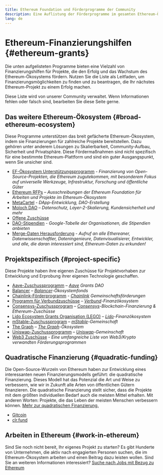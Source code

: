 ```yaml
---
title: Ethereum Foundation und Förderprogramme der Community
description: Eine Auflistung der Förderprogramme im gesamten Ethereum-Ökosystem.
lang: de
---
```


# Ethereum-Finanzierungshilfen {#ethereum-grants}

Die unten aufgelisteten Programme bieten eine Vielzahl von Finanzierungshilfen für Projekte, die den Erfolg und das Wachstum des Ethereum-Ökosystems fördern. Nutzen Sie die Liste als Leitfaden, um Finanzierungsmöglichkeiten zu finden und zu beantragen, die Ihr nächstes Ethereum-Projekt zu einem Erfolg machen.

Diese Liste wird von unserer Community verwaltet. Wenn Informationen fehlen oder falsch sind, bearbeiten Sie diese Seite gerne.

## Das weitere Ethereum-Ökosystem {#broad-ethereum-ecosystem}

Diese Programme unterstützen das breit gefächerte Ethereum-Ökosystem, indem sie Finanzierungen für zahlreiche Projekte bereitstellen. Dazu gehören unter anderem Lösungen zu Skalierbarkeit, Community-Aufbau, Sicherheit und Privatsphäre. Diese Fördermaßnahmen sind nicht spezifisch für eine bestimmte Ethereum-Plattform und sind ein guter Ausgangspunkt, wenn Sie unsicher sind.

- [EF-Ökosystem Unterstützungsprogramm](https://esp.ethereum.foundation) - _Finanzierung von Open-Source-Projekten, die Ethereum zugutekommen, mit besonderem Fokus auf universelle Werkzeuge, Infrastruktur, Forschung und öffentliche Güter_
- [Ethereum RFPs](https://github.com/ethereum/requests-for-proposals) – _Ausschreibungen der Ethereum Foundation für Arbeiten und Projekte im Ethereum-Ökosystem_
- [MetaCartel](https://www.metacartel.org/grants/) - _DApp-Entwicklung, DAO-Erstellung_
- [Moloch DAO](https://www.molochdao.com/) – _Datenschutz, Layer-2-Skalierung, Kundensicherheit und mehr_
- [Offene Zuschüsse](https://opengrants.com/explore)
- [DAO-Stipendien](https://docs.google.com/spreadsheets/d/1XHc-p_MHNRdjacc8uOEjtPoWL86olP4GyxAJOFO0zxY/edit#gid=0) - _Google-Tabelle der Organisationen, die Stipendien anbieten_
- [Merge-Daten Herausforderung](https://esp.ethereum.foundation/merge-data-challenge) - _Aufruf an alle Ethereaner, Datenwissenschaftler, Dateningenieure, Datenvisualisierer, Entwickler, und alle, die daran interessiert sind, Ethereum-Daten zu erkunden!_

## Projektspezifisch {#project-specific}

Diese Projekte haben ihre eigenen Zuschüsse für Projektvorhaben zur Entwicklung und Erprobung ihrer eigenen Technologie geschaffen.

- [Aave-Zuschussprogramm](https://aavegrants.org/) – _[Aave](https://aave.com/) Grants DAO_
- [Balancer](https://balancergrants.notion.site/Balancer-Community-Grants-23e562c5bc4347cd8304637bff0058e6) – _[Balancer](https://balancer.fi/)-Ökosystemfonds_
- [Chainlink-Förderprogramm](https://chain.link/community/grants) - _[Chainlink](https://chain.link/) Gemeinschaftsförderungen_
- [Programm für Verbundzuschüsse](https://compoundgrants.org/) – _[Verbund](https://compound.finance/)-Finanzökosystem_
- [Consensys-Zuschussprogram](https://consensys.net/grants/) – _[Consensys](https://consensys.net/)-Blockchain-Finanzierung & Ethereum-Zuschüsse_
- [Lido Ecosystem Grants Organisation (LEGO)](https://lego.lido.fi/) – _[Lido](https://lido.fi/)-Finanzökosystem_
- [mStable-Zuschussprogram](https://docs.mstable.org/advanced/grants-program) – _[mStable](https://mstable.org/)-Gemeinschaft_
- [The Graph](https://airtable.com/shrdfvnFvVch3IOVm) – _[The Graph](https://thegraph.com/)-Ökosystem_
- [Uniswap-Zuschussprogramm](https://www.unigrants.org/) – _[Uniswap](https://uniswap.org/)-Gemeinschaft_
- [Web3 Zuschüsse](https://web3grants.net) - _Eine umfangreiche Liste von Web3/Krypto verwandten Förderungsprogrammen_

## Quadratische Finanzierung {#quadratic-funding}

Die Open-Source-Wurzeln von Ethereum haben zur Entwicklung eines interessanten neuen Finanzierungsmodells geführt: die quadratische Finanzierung. Dieses Modell hat das Potenzial die Art und Weise zu verbessern, wie wir in Zukunft alle Arten von öffentlichen Gütern finanzieren. Die quadratische Finanzierung stellt sicher, dass die Projekte mit dem größten individuellen Bedarf auch die meisten Mittel erhalten. Mit anderen Worten: Projekte, die das Leben der meisten Menschen verbessern können. [Mehr zur quadratischen Finanzierung.](/defi/#quadratic-funding)

- [Gitcoin](https://gitcoin.co/grants)
- [clr.fund](https://clr.fund/)

## Arbeiten in Ethereum {#work-in-ethereum}

Sind Sie noch nicht bereit, Ihr eigenes Projekt zu starten? Es gibt Hunderte von Unternehmen, die aktiv nach engagierten Personen suchen, die im Ethereum-Ökosystem arbeiten und einen Beitrag dazu leisten wollen. Sind Sie an weiteren Informationen interessiert? [Suche nach Jobs mit Bezug zu Ethereum](/community/get-involved/#ethereum-jobs)
